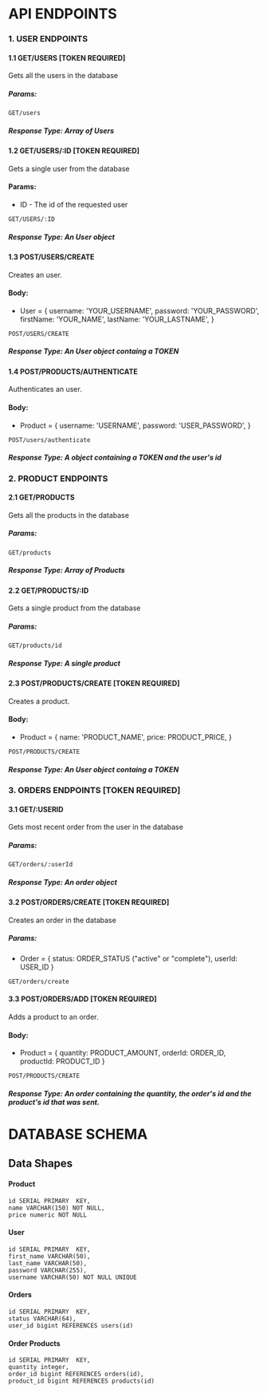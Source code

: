 # API ENDPOINTS

### 1. USER ENDPOINTS

#### 1.1 GET/USERS [TOKEN REQUIRED]
Gets all the users in the database

##### Params:    
```
GET/users
```

##### Response Type: Array of Users  

#### 1.2 GET/USERS/:ID [TOKEN REQUIRED]
Gets a single user from the database
#### Params:

- ID - The id of the requested user
    
```
GET/USERS/:ID
```
##### Response Type: An User object

#### 1.3 POST/USERS/CREATE 
Creates an user.
#### Body:

- User = {
			username: 'YOUR_USERNAME',
			password: 'YOUR_PASSWORD',
			firstName: 'YOUR_NAME',
			lastName: 'YOUR_LASTNAME',
		}
    
```
POST/USERS/CREATE
```
##### Response Type: An User object containg a TOKEN


#### 1.4 POST/PRODUCTS/AUTHENTICATE 
Authenticates an user.
#### Body:

- Product = {
		username: 'USERNAME',
		password: 'USER_PASSWORD',
	    }
    
```
POST/users/authenticate
```
##### Response Type: A object containing a TOKEN and the user's id



### 2. PRODUCT ENDPOINTS

#### 2.1 GET/PRODUCTS
Gets all the products in the database

##### Params:    
```
GET/products
```

##### Response Type: Array of Products

#### 2.2 GET/PRODUCTS/:ID
Gets a single product from the database

##### Params:    
```
GET/products/id
```

##### Response Type: A single product

#### 2.3 POST/PRODUCTS/CREATE [TOKEN REQUIRED]
Creates a product.
#### Body:

- Product = {
			name: 'PRODUCT_NAME',
			price: PRODUCT_PRICE,
		}
    
```
POST/PRODUCTS/CREATE
```
##### Response Type: An User object containg a TOKEN



### 3. ORDERS ENDPOINTS [TOKEN REQUIRED]

#### 3.1 GET/:USERID
Gets most recent order from the user in the database

##### Params:    
```
GET/orders/:userId
```

##### Response Type: An order object

#### 3.2 POST/ORDERS/CREATE [TOKEN REQUIRED]
Creates an order in the database

##### Params:
- Order = {
	      status: ORDER_STATUS ("active" or "complete"),
	      userId: USER_ID
	  }
```
GET/orders/create
```


#### 3.3 POST/ORDERS/ADD [TOKEN REQUIRED]
Adds a product to an order.
#### Body:

- Product = {
	     quantity: PRODUCT_AMOUNT,
	     orderId: ORDER_ID,
	     productId: PRODUCT_ID
	  }
    
```
POST/PRODUCTS/CREATE
```
##### Response Type: An order containing the quantity, the order's id and the product's id that was sent.



# DATABASE SCHEMA

## Data Shapes
#### Product
    id SERIAL PRIMARY  KEY,
    name VARCHAR(150) NOT NULL,
    price numeric NOT NULL

#### User
    id SERIAL PRIMARY  KEY,
    first_name VARCHAR(50),
    last_name VARCHAR(50),
    password VARCHAR(255),
    username VARCHAR(50) NOT NULL UNIQUE
    
#### Orders
    id SERIAL PRIMARY  KEY,
    status VARCHAR(64),
    user_id bigint REFERENCES users(id)
    
#### Order Products
    id SERIAL PRIMARY  KEY,
    quantity integer,
    order_id bigint REFERENCES orders(id),
    product_id bigint REFERENCES products(id)
